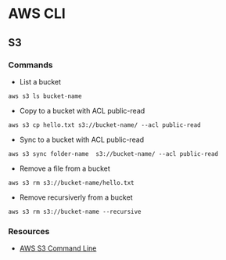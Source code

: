 # AWS CLI

## S3

### Commands

* List a bucket
```
aws s3 ls bucket-name
```
* Copy to a bucket with ACL public-read
```
aws s3 cp hello.txt s3://bucket-name/ --acl public-read
```
* Sync to a bucket with ACL public-read
```
aws s3 sync folder-name  s3://bucket-name/ --acl public-read
```
* Remove a file from a bucket
```
aws s3 rm s3://bucket-name/hello.txt
```
* Remove recursiverly from a bucket
```
aws s3 rm s3://bucket-name --recursive
```

### Resources

* [AWS S3 Command Line](https://docs.aws.amazon.com/cli/latest/userguide/using-s3-commands.html)
